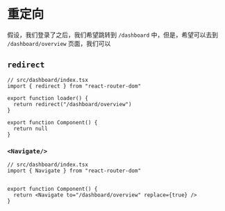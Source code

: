 # 重定向

假设，我们登录了之后，我们希望跳转到 `/dashboard` 中，但是，希望可以去到 `/dashboard/overview` 页面，我们可以

## `redirect`

```tsx
// src/dashboard/index.tsx
import { redirect } from "react-router-dom"

export function loader() {
  return redirect("/dashboard/overview")
}

export function Component() {
  return null
}
```

### `<Navigate/>`

```tsx
// src/dashboard/index.tsx
import { Navigate } from "react-router-dom"


export function Component() {
  return <Navigate to="/dashboard/overview" replace={true} />
}
```

